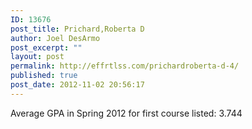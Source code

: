 ```yaml
---
ID: 13676
post_title: Prichard,Roberta D
author: Joel DesArmo
post_excerpt: ""
layout: post
permalink: http://effrtlss.com/prichardroberta-d-4/
published: true
post_date: 2012-11-02 20:56:17
---
```

<p>Average GPA in Spring 2012 for first course listed: 3.744</p>